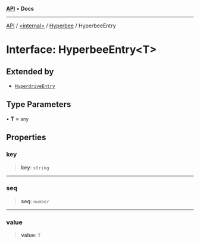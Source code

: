 [**API**](../../../../README.md) • **Docs**

***

[API](../../../../README.md) / [\<internal\>](../../../README.md) / [Hyperbee](../README.md) / HyperbeeEntry

# Interface: HyperbeeEntry\<T\>

## Extended by

- [`HyperdriveEntry`](../../Hyperdrive/interfaces/HyperdriveEntry.md)

## Type Parameters

• **T** = `any`

## Properties

### key

> **key**: `string`

***

### seq

> **seq**: `number`

***

### value

> **value**: `T`
